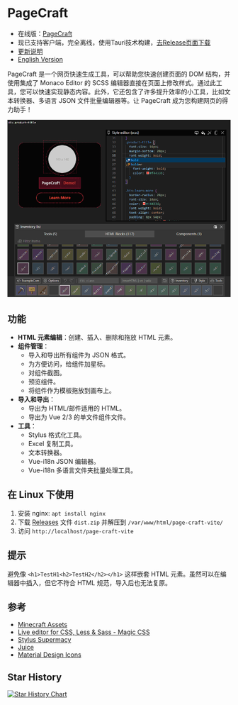 # PageCraft

- 在线版：[PageCraft](https://canwdev.github.io/page-craft-vite/#/)
- 现已支持客户端，完全离线，使用Tauri技术构建，[去Release页面下载](https://github.com/canwdev/page-craft-vite/releases)
- [更新说明](./public/release-notes.md)
- [English Version](./README-en.md)

PageCraft 是一个网页快速生成工具，可以帮助您快速创建页面的 DOM 结构，并使用集成了 Monaco Editor 的 SCSS 编辑器直接在页面上修改样式。通过此工具，您可以快速实现静态内容。此外，它还包含了许多提升效率的小工具，比如文本转换器、多语言 JSON 文件批量编辑器等。让 PageCraft 成为您构建网页的得力助手！

![img](./screenshot.png)

## 功能

- **HTML 元素编辑**：创建、插入、删除和拖放 HTML 元素。
- **组件管理**：
  - 导入和导出所有组件为 JSON 格式。
  - 为方便访问，给组件加星标。
  - 对组件截图。
  - 预览组件。
  - 将组件作为模板拖放到画布上。
- **导入和导出**：
  - 导出为 HTML/邮件适用的 HTML。
  - 导出为 Vue 2/3 的单文件组件文件。
- **工具**：
  - Stylus 格式化工具。
  - Excel 复制工具。
  - 文本转换器。
  - Vue-i18n JSON 编辑器。
  - Vue-i18n 多语言文件夹批量处理工具。

## 在 Linux 下使用

1. 安装 nginx: `apt install nginx`
2. 下载 [Releases](https://github.com/canwdev/page-craft-vite/releases) 文件 `dist.zip` 并解压到 `/var/www/html/page-craft-vite/`
3. 访问 `http://localhost/page-craft-vite`

## 提示

避免像 `<h1>TestH1<h2>TestH2</h2></h1>` 这样嵌套 HTML 元素。虽然可以在编辑器中插入，但它不符合 HTML 规范，导入后也无法复原。

## 参考

- [Minecraft Assets](https://mcasset.cloud/)
- [Live editor for CSS, Less & Sass - Magic CSS](https://chrome.google.com/webstore/detail/live-editor-for-css-less/ifhikkcafabcgolfjegfcgloomalapol/related?utm_source=chrome-ntp-icon)
- [Stylus Supermacy](https://thisismanta.github.io/stylus-supremacy/#demo)
- [Juice](https://github.com/Automattic/juice)
- [Material Design Icons](https://pictogrammers.com/library/mdi/)

## Star History

[![Star History Chart](https://api.star-history.com/svg?repos=canwdev/page-craft-vite&type=Date)](https://star-history.com/#canwdev/page-craft-vite&Date)
